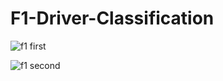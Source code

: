 # F1-Driver-Classification

![f1 first](https://github.com/user-attachments/assets/fb432fdf-dadf-4018-9723-b44bcd6e0ce6)


![f1 second](https://github.com/user-attachments/assets/10871fd3-83ef-44cd-8c5e-f56473c31c74)


